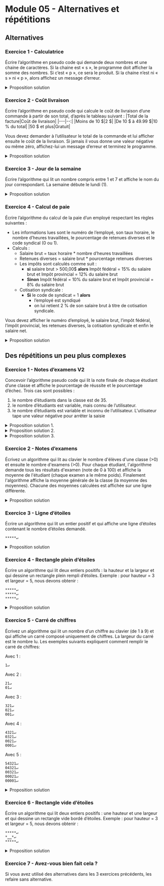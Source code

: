 # Module 05 - Alternatives et répétitions

## Alternatives

### Exercice 1 - Calculatrice

Écrire l’algorithme en pseudo code qui demande deux nombres et une chaine de caractères. Si la chaine est « s », le programme doit afficher la somme des nombres. Si c’est « p », ce sera le produit. Si la chaine n’est ni « s » ni « p », alors affichez un message d’erreur.

<details>
    <summary>Proposition solution</summary>

``` csharp
réel operande1 = 0.0;
réel operande2 = 0.0;
chaine operateur = "";
réel resultatOperation = 0.0;

écrire("Veuillez entrer la valeur du premier opérande : ");
operande1 = lire();

écrire("Veuillez entrer la valeur du second opérande : ");
operande2 = lire();

écrire("Veuillez entrer l'opérateur à appliquer (p pour produit ou s pour somme) : ");
operateur = lire();

selon (operateur) {
  cas "s":
    resultatOperation = operande1 + operande2;
    écrire("La somme de " + operande1.VersChaine() + " et de " + operande2.VersChaine() + " est " + resultatOperateur.VersChaine());

  cas "p":
    resultatOperation = operande1 * operande2;
    écrire("Le produit de " + operande1.VersChaine() + " et de " + operande2.VersChaine() + " est " + resultatOperateur.VersChaine());

  sinon :
    écrire("L'opérateur saisi n'est pas reconnu.");
}

```

</details>

### Exercice 2 - Coût livraison

Écrire l’algorithme en pseudo code qui calcule le coût de livraison d’une commande à partir de son total, d’après le tableau suivant :
|Total de la facture|Coût de livraison|
|---|--:|
|Moins de 10 \$|2 $|
|De 10 \$ à 49.99 \$|10 % du total|
|50 \$ et plus|Gratuit|

Vous devez demander à l’utilisateur le total de la commande et lui afficher ensuite le coût de la livraison.
Si jamais il vous donne une valeur négative ou même zéro, affichez-lui un message d’erreur et terminez le programme.

<details>
    <summary>Proposition solution</summary>

``` csharp
réel totalFacture = 0.0;
réel coutLivraison = 0.0;

écrire("Veuillez entrer le total de la facture svp : ");
totalFacture = lire();

si (totalFacture > 0) {
  si (totalFacture > 0 et totalFacture < 10) {
    coutLivraison = 2.0;
  } sinon si (totalFacture <= 49.99) {
    coutLivraison = totalFacture * 0.1;
  }
}

si (totalFacture <= 0) {
  écrire("Erreur dans le montant de la facture.");
} sinon {
  écrire("Le coût de la livraison est " + coutLivraison.VersChaine());
}
```

</details>

### Exercice 3 - Jour de la semaine

Écrire l’algorithme qui lit un nombre compris entre 1 et 7 et affiche le nom du jour correspondant. La semaine débute le lundi (1).

<details>
    <summary>Proposition solution</summary>

``` csharp
entier jourDeLaSemaine = 0;
chaine texteJourDeLaSemaine = "";

faire {
  écrire("Entrez un nombre entre 1 et 7 svp : ");
  jourDeLaSemaine = lire();
} tant que (jourDeLaSemaine < 1 ou jourDeLaSemaine > 7);

selon (jourDeLaSemaine) {
  cas 1:
    texteJourDeLaSemaine = "lundi";
  cas 2:
    texteJourDeLaSemaine = "mardi";
  cas 3:
    texteJourDeLaSemaine = "mercredi";
  cas 4:
    texteJourDeLaSemaine = "jeudi";
  cas 5:
    texteJourDeLaSemaine = "vendredi";
  cas 6:
    texteJourDeLaSemaine = "samedi";
  cas 7:
    texteJourDeLaSemaine = "dimanche";
}

écrire("Le jour " + jourDeLaSemaine.VersChaine() + " de la semaine est le " + texteJourDeLaSemaine);
```

</details>

### Exercice 4 - Calcul de paie

Écrire l’algorithme du calcul de la paie d’un employé respectant les règles suivantes :

- Les informations lues sont le numéro de l’employé, son taux horaire, le nombre d’heures travaillées, le pourcentage de retenues diverses et le code syndical (0 ou 1).
- Calculs :
  - Salaire brut = taux horaire * nombre d’heures travaillées
  - Retenues diverses = salaire brut * pourcentage retenues diverses
  - Les impôts sont calculés comme suit :
    - **si** salaire brut > 500,00$
**alors** Impôt fédéral = 15% du salaire brut et Impôt provincial = 12% du salaire brut
    - **Sinon** Impôt fédéral = 10% du salaire brut et Impôt provincial = 8% du salaire brut
  - Cotisation syndicale :
    - **Si** le code de syndicat = 1  **alors**
      - l’employé est syndiqué
      - on lui retient 2 % de son salaire brut à titre de cotisation syndicale.

Vous devez afficher le numéro d’employé, le salaire brut, l’impôt fédéral, l’impôt provincial, les retenues diverses, la cotisation syndicale et enfin le salaire net.

<details>
    <summary>Proposition solution</summary>

``` csharp
chaine numeroEmploye = "";
réel tauxHoraire = 0.0;
réel quantiteHeuresTravaillees = 0.0;
réel pourcentageRetenuesDiverses = 0.0;
entier codeSyndical = 0;

réel salaireBrut = 0.0;
réel montantRetenuesDiverses = 0.0;
réel montantCotisationSyndicales = 0.0;
réel montantImpotFederal = 0.0;
réel montantImpotProvincial = 0.0;
réel salaireNet = 0.0;

faire {
  écrire("Veuillez entrer un numéro d'employer svp : ");
  numeroEmploye = lire();
} tant que (numeroEmploye == "");

faire {
  écrire("Veuillez entrer le taux horaire de l'employé svp : ");
  tauxHoraire = lire();
} tant que (tauxHoraire < 0);

faire {
  écrire("Veuillez entrer la quantité d'heures travaillées svp : ");
  quantiteHeuresTravaillees = lire();
} tant que (quantiteHeuresTravaillees <= 0);

faire {
  écrire("Veuillez entrer le pourcentage des retenues diverses svp : ");
  pourcentageRetenuesDiverses = lire();
} tant que (pourcentageRetenuesDiverses < 0 ou pourcentageRetenuesDiverses > 1) ;

faire {
  écrire("Veuillez entrer le code syndical (0 ou 1) svp : ");
  codeSyndical = lire();
} tant que (codeSyndical != 1 et codeSyndical != 0);

salaireBrut = tauxHoraire * quantiteHeuresTravaillees;
montantRetenuesDiverses = salaireBrut * pourcentageRetenuesDiverses;

si (salaireBrut > 500) {
  montantImpotFederal = salaireBrut * .15;
  montantImpotProvincial = salaireBrut * .12;
} sinon {
  montantImpotFederal = salaireBrut * .10;
  montantImpotProvincial = salaireBrut * .08;
}

si (codeSyndical == 1) {
  montantCotisationSyndicales = salaireBrut * .02;
}

salaireNet = salaireBrut - montantRetenuesDiverses - montantImpotFederal - montantImpotProvincial - montantCotisationSyndicales;

Vous devez afficher le numéro d’employé, le salaire brut, l’impôt fédéral, l’impôt provincial, les retenues diverses, la cotisation syndicale et enfin le salaire net.

écrireNL("Numéro employé : " + numeroEmploye);
écrireNL("Salaire brut : " + salaireBrut.VersChaine());
écrireNL("Montant impôt fédéral : " + montantImpotFederal.VersChaine());
écrireNL("Montant impôt provincial : " + montantImpotProvincial.VersChaine());
écrireNL("Montant des retenues diverses : " + montantRetenuesDiverses.VersChaine());
écrireNL("Montant de la cotisation sociale : " + montantCotisationSyndicales.VersChaine());
écrireNL("---");
écrireNL("Salaire net : " + salaireNet.VersChaine());
```

</details>

## Des répétitions un peu plus complexes

### Exercice 1 - Notes d’examens V2

Concevoir l’algorithme pseudo code qui lit la note finale de chaque étudiant d’une classe et affiche le pourcentage de réussite et le pourcentage d’échec. Trois cas sont possibles :

1. le nombre d’étudiants dans la classe est de 35.
2. le nombre d’étudiants est variable, mais connu de l’utilisateur.
3. le nombre d’étudiants est variable et inconnu de l’utilisateur. L'utlisateur tape une valeur négative pour arrêter la saisie

<details>
    <summary>Proposition solution 1.</summary>

``` csharp
entier quantiteReussites = 0;
entier quantiteEchecs = 0;
réel noteFinale = 0.0;

réel pourcentageReussites = 0.0;
réel pourcentageEchecs = 0.0;

pour entier numeroEtudiant de 1 à 35 {
  faire {
    écrire("Veuillez entrer la note finale de l'étudiant " + numeroEtudiant.VersChaine() + " : ");
    noteFinale = lire();
  } tant que (noteFinale < 0 ou noteFinale > 100);

  si (noteFinale >= 60.0) {
    quantiteReussites = quantiteReussites + 1;
  } sinon {
    quantiteEchecs = quantiteEchecs + 1;
  }
}

pourcentageReussites = quantiteReussites * 100.0 / 35;
pourcentageEchecs = quantiteEchecs * 100.0 / 35;

écrireNL("Le pourcentage de réussites est : " + pourcentageReussites.VersChaine());
écrireNL("Le pourcentage d'échecs est : " + pourcentageEchecs.VersChaine());
```

</details>

<details>
    <summary>Proposition solution 2.</summary>

``` csharp
entier quantiteReussites = 0;
entier quantiteEchecs = 0;
entier quantiteEtudiants = 0;
réel noteFinale = 0.0;

réel pourcentageReussites = 0.0;
réel pourcentageEchecs = 0.0;

écrire("Veuillez entrer la quantité d'étudiants à analyser svp : ");
quantiteEtudiants = lire();

pour entier numeroEtudiant de 1 à quantiteEtudiants {
  faire {
    écrire("Veuillez entrer la note finale de l'étudiant " + numeroEtudiant.VersChaine() + " : ");
    noteFinale = lire();
  } tant que (noteFinale < 0 ou noteFinale > 100);

  si (noteFinale >= 60.0) {
    quantiteReussites = quantiteReussites + 1;
  } sinon {
    quantiteEchecs = quantiteEchecs + 1;
  }
}

pourcentageReussites = quantiteReussites * 100.0 / quantiteEtudiants;
pourcentageEchecs = quantiteEchecs * 100.0 / quantiteEtudiants;

écrireNL("Le pourcentage de réussites est : " + pourcentageReussites.VersChaine());
écrireNL("Le pourcentage d'échecs est : " + pourcentageEchecs.VersChaine());
```

</details>

<details>
    <summary>Proposition solution 3.</summary>

``` csharp
entier quantiteReussites = 0;
entier quantiteEchecs = 0;
entier quantiteEtudiants = 0;
réel noteFinale = 0.0;

réel pourcentageReussites = 0.0;
réel pourcentageEchecs = 0.0;

faire {
  écrire("Veuillez entrer la note finale de l'étudiant " + numeroEtudiant.VersChaine() + " : ");
  noteFinale = lire();
} tant que (noteFinale > 100);

tant que (noteFinale >= 0 et noteFinale <=> 100) {
  quantiteEtudiants = quantiteEtudiants + 1;
  si (noteFinale >= 60.0) {
    quantiteReussites = quantiteReussites + 1;
  } sinon {
    quantiteEchecs = quantiteEchecs + 1;
  }

  faire {
    écrire("Veuillez entrer la note finale de l'étudiant " + numeroEtudiant.VersChaine() + " : ");
    noteFinale = lire();
  } tant que (noteFinale > 100);
}

pourcentageReussites = quantiteReussites * 100.0 / quantiteEtudiants;
pourcentageEchecs = quantiteEchecs * 100.0 / quantiteEtudiants;

écrireNL("Le pourcentage de réussites est : " + pourcentageReussites.VersChaine());
écrireNL("Le pourcentage d'échecs est : " + pourcentageEchecs.VersChaine());
```

</details>

### Exercice 2 - Notes d’examens

Écrivez un algorithme qui lit au clavier le nombre d'élèves d'une classe (>0) et ensuite le nombre d'examens (>0).
Pour chaque étudiant, l'algorithme demande tous les résultats d'examen (note de 0 à 100) et affiche la moyenne de l'étudiant (chaque examen a le même poids).
Finalement l'algorithme affiche la moyenne générale de la classe (la moyenne des moyennes). Chacune des moyennes calculées est affichée sur une ligne différente.

<details>
    <summary>Proposition solution</summary>

``` csharp
entier quantiteEtudiants = 0;
entier quantiteNotesParEtudiant = 0;
réel noteFinale = 0.0;
réel sommeNotesEtudiant = 0.0;
réel moyenneEtudiant = 0.0;
réel sommeMoyennesEtudiants = 0.0;
réel moyenneEtudiants = 0.0;

faire {
    écrire("Veuillez entrer la quantité d'étudiants svp : ");
    quantiteEtudiants = lire();
} tant que (quantiteEtudiants < 1);
                                   
faire {
    écrire("Veuillez entrer le nombre d'examens par étudiant : ");
    quantiteNotesParEtudiant = lire();
} tant que (quantiteNotesParEtudiant < 1)
                                   
pour entier numeroEtudiant de 1 à quantiteEtudiants {
  sommeNotesEtudiant = 0.0;

  écrire("Nous allons traiter l'étudiant " + numeroEtudiant.VersChaine());
  pour entier numeroExamen de 1 à quantiteNotesParEtudiant {
    faire {
      écrire("Veuillez entrer la note finale de l'examen " + numeroExamen.VersChaine() + " de l'étudiant " + numeroEtudiant.VersChaine() + " : ");
      noteFinale = lire();
    } tant que (noteFinale < 0 ou noteFinale > 100);

    sommeNotesEtudiant = sommeNotesEtudiant + noteFinale;
  }

  moyenneEtudiant = sommeNotesEtudiant / quantiteNotesParEtudiant;

  sommeMoyennesEtudiants = sommeMoyennesEtudiants + moyenneEtudiant;

  écrire("L'étudiant " + numeroEtudiant.VersChaine() + " a une moyenne de : " + moyenneEtudiant.VersChaine())
}

moyenneEtudiants = sommeMoyennesEtudiants / quantiteEtudiants;
écrire("La moyenne des étudiants est : " + moyenneEtudiants.VersChaine());
```

</details>

### Exercice 3 - Ligne d’étoiles

Écrire un algorithme qui lit un entier positif et qui affiche une ligne d’étoiles contenant le nombre d’étoiles demandé.

```console
*****↵
```

<details>
    <summary>Proposition solution</summary>

``` csharp
entier largeurLigne = 0;

écrire("Veuillez entrer une largeur de ligne svp : ");
largeurLigne = lire();

pour entier numeroEtoile de 1 à largeurLigne {
  écrire("*");
}
écrireNL("");
```

</details>

### Exercice 4 - Rectangle plein d’étoiles

Écrire un algorithme qui lit deux entiers positifs : la hauteur et la largeur et qui dessine un rectangle plein rempli d’étoiles.
Exemple : pour hauteur = 3 et largeur = 5, nous devons obtenir :

```console
*****↵
*****↵
*****↵
```

<details>
    <summary>Proposition solution</summary>

``` csharp
entier largeurRectangle = 0;
entier hauteurRectangle = 0;

écrire("Veuillez entrer une largeur de rectangle svp : ");
largeurRectangle = lire();
écrire("Veuillez entrer une hauteur de rectangle svp : ");
hauteurRectangle = lire();

pour entier numeroLigne de 1 à hauteurRectangle {
  pour entier numeroEtoile de 1 à largeurRectangle {
    écrire("*");
  }
  écrireNL("");
}
```

</details>

### Exercice 5 - Carré de chiffres

Écrivez un algorithme qui lit un nombre d’un chiffre au clavier (de 1 à 9) et qui affiche un carré composé uniquement de chiffres. La largeur du carré est le nombre lu. Les exemples suivants expliquent comment remplir le carré de chiffres:

Avec 1 :

```console
1↵
```

Avec 2 :

```console
21↵
01↵
```

Avec 3 :

```console
321↵
021↵
001↵
```

Avec 4 :

```console
4321↵
0321↵
0021↵
0001↵
```

Avec 5 :

```console
54321↵
04321↵
00321↵
00021↵
00001↵
```

<details>
    <summary>Proposition solution</summary>

``` csharp
entier valeurDepart = 0;
entier nombreLignes = 0;
entier nombreZeros = 0;

faire {
  écrire("Veuillez entrer une valeur de départ entre 1 et 9 svp : ");
  nombreLignes = lire();
} tant que (nombreLignes < 1 ou nombreLignes > 9);

valeurDepart = nombreLignes;

pour entier numeroLigne de 1 à nombreLignes {
  pour entier numeroZero de 1 à nombreZeros {
    écrire('0');
  }
  
  pour entier numeroChiffreAAfficher de valeurDepart à 1 évolution -1 {
    écrire(numeroChiffreAAfficher);
  }
  écrireNL();

  nombreZeros = nombreZeros + 1;
  valeurDepart = valeurDepart - 1;
}
```

</details>

### Exercice 6 - Rectangle vide d’étoiles

Écrire un algorithme qui lit deux entiers positifs : une hauteur et une largeur et qui dessine un rectangle vide bordé d’étoiles.
Exemple : pour hauteur = 3 et largeur = 5, nous devons obtenir :

```console
*****↵
*˽˽˽*↵
*****↵
```

<details>
    <summary>Proposition solution</summary>

``` csharp
entier hauteurRectangleVide = 0;
entier largeurRectangleVide = 0;

faire {
  écrire("Veuillez entrer une hauteur supérieure à 2 svp : ");
  hauteurRectangleVide = lire();
} tant que (hauteurRectangleVide < 2);

faire {
  écrire("Veuillez entrer une largeur supérieure à 2 svp : ");
  largeurRectangleVide = lire();
} tant que (largeurRectangleVide < 2);

pour entier numeroEtoile de 1 à largeurRectangleVide {
  écrire("*");
}

pour entier numeroLigne de 2 à hauteurRectangleVide - 1 {
  écrire('*');
  
  pour entier numeroEspace de 2 à largeurRectangleVide - 1 {
    écrire(' ');
  }

  écrire('*');
  écrireNL();
}

pour entier numeroEtoile de 1 à largeurRectangleVide {
  écrire("*");
}
```

</details>

### Exercice 7 - Avez-vous bien fait cela ?

Si vous avez utilisé des alternatives dans les 3 exercices précédents, les refaire sans alternative.
